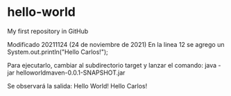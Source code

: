 # hello-world
My first repository in GitHub

Modificado 20211124 (24 de noviembre de 2021)
En la linea 12 se agrego un System.out.println("Hello Carlos!");

Para ejecutarlo, cambiar al subdirectorio target y lanzar el comando:
java -jar helloworldmaven-0.0.1-SNAPSHOT.jar

Se observará la salida:
Hello World!
Hello Carlos!

